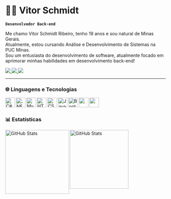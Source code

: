 # 🧑‍💻 Vitor Schmidt

**`Desenvolvedor Back-end`**

Me chamo Vitor Schmidt Ribeiro, tenho 19 anos e sou natural de Minas Gerais.<br>
Atualmente, estou cursando Análise e Desenvolvimento de Sistemas na PUC Minas.<br>
Sou um entusiasta do desenvolvimento de software, atualmente focado em aprimorar minhas habilidades em desenvolvimento back-end!

<div>
    <a href="https://www.linkedin.com/in/vitor-schmidt-ribeiro/" target="_blank"><img loading="lazy" src="https://img.shields.io/badge/-LinkedIn-%230077B5?style=for-the-badge&logo=linkedin&logoColor=white" target="_blank">
    </a>
    <a href="https://www.instagram.com/vitorschmidt_/" target="_blank"><img loading="lazy" src="https://img.shields.io/badge/-Instagram-%23E4405F?style=for-the-badge&logo=instagram&logoColor=white" target="_blank">
    </a>
    <a href = "mailto:vitor.schmidt.ribeiro.vsr@gmail.com"><img loading="lazy" src="https://img.shields.io/badge/Gmail-D14836?style=for-the-badge&logo=gmail&logoColor=white" target="_blank">
    </a>
</div>

---

### 🌐 Linguagens e Tecnologias

<img
    align="left"
    alt="C#"
    title="C#"
    width="30px"
    style="padding-right: 10 px;"
    src="https://devicon-website.vercel.app/api/csharp/original.svg"
/>
<img
    align="left"
    alt=".NET"
    title=".NET"
    width="30px"
    style="padding-right: 10 px;"
    src="https://devicon-website.vercel.app/api/dotnetcore/original.svg"
/>
<img
    align="left"
    alt="MySQL"
    title="MySQL"
    width="30px"
    style="padding-right: 10 px;"
    src="https://devicon-website.vercel.app/api/mysql/original.svg"
/>
<img
    align="left"
    alt="HTML"
    title="HTML"
    width="30px"
    style="padding-right: 10 px;"
    src="https://devicon-website.vercel.app/api/html5/original.svg"
/>
<img
    align="left"
    alt="CSS"
    title="CSS"
    width="30px"
    style="padding-right: 10 px;"
    src="https://devicon-website.vercel.app/api/css3/original.svg"
/>
<img
    align="left"
    alt="JavaScript"
    title="JavaScript"
    width="30px"
    style="padding-right: 10 px;"
    src="https://devicon-website.vercel.app/api/javascript/original.svg"
/>
<img
    align="left"
    alt="Bootstrap"
    title="Bootstrap"
    width="30px"
    style="padding-right: 10 px;"
    src="https://devicon-website.vercel.app/api/bootstrap/original.svg"
/>
<img
    align="left"
    alt=""
    title=""
    width="30px"
    style="padding-right: 10 px;"
    src=""
/>
<img
    align="left"
    alt=""
    title=""
    width="30px"
    style="padding-right: 10 px;"
    src=""
/>

<br/>
<br/>

### 📊 Estatísticas

<p>
    <img 
        align="left" 
        alt="GitHub Stats" 
        height="200" 
        style="padding-right: 10 px;" 
        src="https://github-readme-stats.vercel.app/api?username=vitor-schmidt-ribeiro&show_icons=true&theme=tokyonight&include_all_commits=true&locale=pt-br" 
    />
</p>

<p style="margin-top: 280 px">
    <img 
        align="left" 
        alt="GitHub Stats" 
        height="184" 
        src="https://github-readme-stats.vercel.app/api/top-langs/?username=vitor-schmidt-ribeiro&theme=tokyonight&layout=compact&custom_title=Tecnologias&langs_count=9" 
    />
</p>
